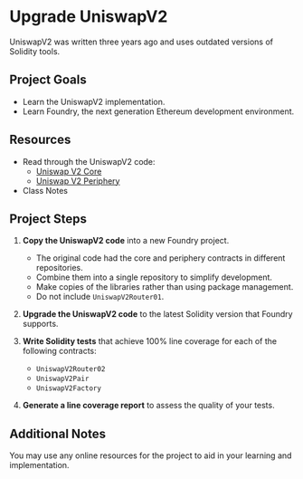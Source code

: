 # Upgrade UniswapV2

UniswapV2 was written three years ago and uses outdated versions of Solidity tools.

## Project Goals

- Learn the UniswapV2 implementation.
- Learn Foundry, the next generation Ethereum development environment.

## Resources

- Read through the UniswapV2 code:
  - [Uniswap V2 Core](https://github.com/Uniswap/v2-core)
  - [Uniswap V2 Periphery](https://github.com/Uniswap/v2-periphery)
- Class Notes

## Project Steps

1. **Copy the UniswapV2 code** into a new Foundry project.

   - The original code had the core and periphery contracts in different repositories.
   - Combine them into a single repository to simplify development.
   - Make copies of the libraries rather than using package management.
   - Do not include `UniswapV2Router01`.

2. **Upgrade the UniswapV2 code** to the latest Solidity version that Foundry supports.

3. **Write Solidity tests** that achieve 100% line coverage for each of the following contracts:

   - `UniswapV2Router02`
   - `UniswapV2Pair`
   - `UniswapV2Factory`

4. **Generate a line coverage report** to assess the quality of your tests.

## Additional Notes

You may use any online resources for the project to aid in your learning and implementation.
